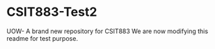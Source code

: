 # CSIT883-Test2
UOW- A brand new repository for CSIT883
We are now modifying this readme for test purpose.
